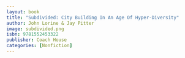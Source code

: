 ```yaml
---
layout: book
title: "Subdivided: City Building In An Age Of Hyper-Diversity"
author: John Lorine & Jay Pitter
image: subdivided.png
isbn: 9781552453322
publisher: Coach House
categories: [Nonfiction]
---
```

